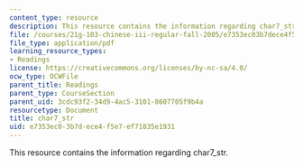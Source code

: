 ```yaml
---
content_type: resource
description: This resource contains the information regarding char7_str.
file: /courses/21g-103-chinese-iii-regular-fall-2005/e7353ec03b7dece4f5e7ef71835e1931_MIT21G_103F05_char7_str.pdf
file_type: application/pdf
learning_resource_types:
- Readings
license: https://creativecommons.org/licenses/by-nc-sa/4.0/
ocw_type: OCWFile
parent_title: Readings
parent_type: CourseSection
parent_uid: 3cdc93f2-34d9-4ac5-3101-8607705f9b4a
resourcetype: Document
title: char7_str
uid: e7353ec0-3b7d-ece4-f5e7-ef71835e1931
---
```

This resource contains the information regarding char7_str.